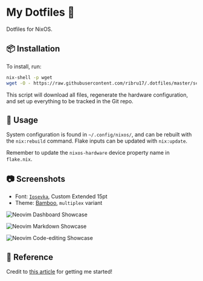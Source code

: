 # My Dotfiles :floppy_disk:

Dotfiles for NixOS.

## :package: Installation

To install, run:

```sh
nix-shell -p wget
wget -O - https://raw.githubusercontent.com/ribru17/.dotfiles/master/scripts/dotfiles_install.sh | sh
```

This script will download all files, regenerate the hardware configuration, and
set up everything to be tracked in the Git repo.

## :rocket: Usage

System configuration is found in `~/.config/nixos/`, and can be rebuilt with the
`nix:rebuild` command. Flake inputs can be updated with `nix:update`.

Remember to update the `nixos-hardware` device property name in `flake.nix`.

## :camera: Screenshots

- Font: [`Iosevka`](https://github.com/be5invis/Iosevka), Custom Extended 15pt
- Theme: [Bamboo](https://github.com/ribru17/bamboo.nvim), `multiplex` variant

![Neovim Dashboard Showcase](https://github.com/ribru17/.dotfiles/assets/55766287/f4b67b79-fa22-4aa5-b84a-9b8435f689b2)

![Neovim Markdown Showcase](https://github.com/ribru17/.dotfiles/assets/55766287/80b4d8b3-8b07-44c6-bcd0-899a4542c00a)

![Neovim Code-editing Showcase](https://github.com/ribru17/.dotfiles/assets/55766287/f1409bd1-2c93-4dce-bcad-75e5145a8e12)

## :link: Reference

Credit to [this article](https://www.atlassian.com/git/tutorials/dotfiles) for
getting me started!
